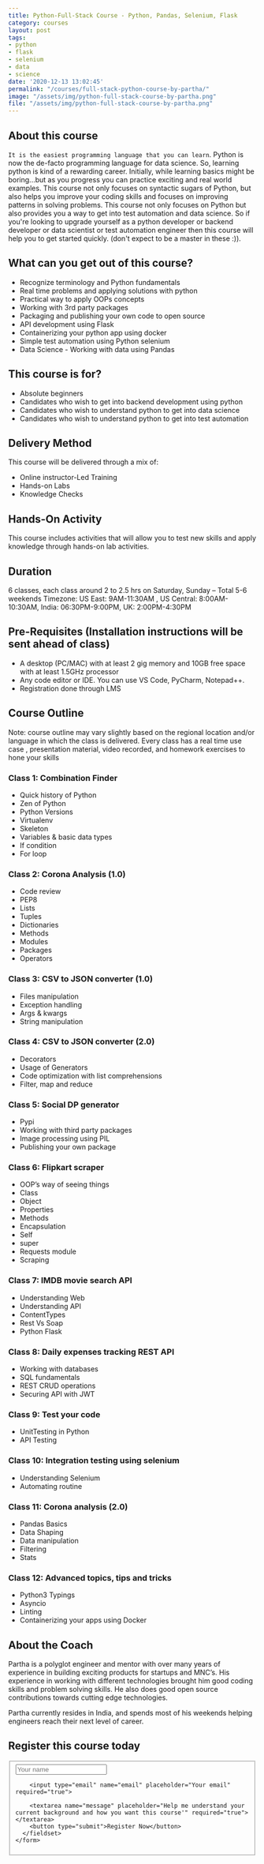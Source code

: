 ```yaml
---
title: Python-Full-Stack Course - Python, Pandas, Selenium, Flask
category: courses
layout: post
tags:
- python
- flask
- selenium
- data
- science
date: '2020-12-13 13:02:45'
permalink: "/courses/full-stack-python-course-by-partha/"
image: "/assets/img/python-full-stack-course-by-partha.png"
file: "/assets/img/python-full-stack-course-by-partha.png"
---
```


## About this course

`It is the easiest programming language that you can learn`. Python is now the de-facto programming language for data science. So, learning python is kind of a rewarding career. Initially, while learning basics might be boring...but as you progress you can practice exciting and real world examples. This course not only focuses on syntactic sugars of Python, but also helps you improve your coding skills and focuses on improving patterns in solving problems. This course not only focuses on Python but also provides you a way to get into test automation and data science. So if you're looking to upgrade yourself as a python developer or backend developer or data scientist or test automation engineer then this course will help you to get started quickly. (don't expect to be a master in these :)).


## What can you get out of this course?

- Recognize terminology and Python fundamentals
- Real time problems and applying solutions with python
- Practical way to apply OOPs concepts
- Working with 3rd party packages
- Packaging and publishing your own code to open source
- API development using Flask
- Containerizing your python app using docker 
- Simple test automation using Python selenium
- Data Science - Working with data using Pandas


## This course is for?

- Absolute beginners
- Candidates who wish to get into backend development using python
- Candidates who wish to understand python to get into data science
- Candidates who wish to understand python to get into test automation

## Delivery Method

This course will be delivered through a mix of:

- Online instructor-Led Training
- Hands-on Labs
- Knowledge Checks


## Hands-On Activity

This course includes activities that will allow you to test new skills and apply knowledge through hands-on lab activities.

## Duration

6 classes, each class around 2 to 2.5 hrs on Saturday, Sunday – Total 5-6 weekends
Timezone: US East: 9AM-11:30AM , US Central: 8:00AM-10:30AM, India: 06:30PM-9:00PM, UK: 2:00PM-4:30PM

## Pre-Requisites (Installation instructions will be sent ahead of class)

- A desktop (PC/MAC) with at least 2 gig memory and 10GB free space with at least 1.5GHz processor
- Any code editor or IDE. You can use VS Code, PyCharm, Notepad++.
- Registration done through LMS


## Course Outline

Note: course outline may vary slightly based on the regional location and/or language in which the class is delivered. Every class has a real time use case , presentation material, video recorded, and homework exercises to hone your skills

### Class 1: Combination Finder

- Quick history of Python
- Zen of Python
- Python Versions
- Virtualenv
- Skeleton
- Variables & basic data types
- If condition
- For loop

### Class 2: Corona Analysis (1.0)

- Code review
- PEP8
- Lists
- Tuples
- Dictionaries
- Methods
- Modules
- Packages
- Operators

### Class 3: CSV to JSON converter (1.0)

- Files manipulation
- Exception handling
- Args & kwargs
- String manipulation

### Class 4: CSV to JSON converter (2.0)

- Decorators
- Usage of Generators
- Code optimization with list comprehensions
- Filter, map and reduce

### Class 5: Social DP generator

- Pypi
- Working with third party packages
- Image processing using PIL
- Publishing your own package

### Class 6: Flipkart scraper

- OOP’s way of seeing things
- Class
- Object
- Properties
- Methods
- Encapsulation
- Self
- super
- Requests module
- Scraping

### Class 7: IMDB movie search API

- Understanding Web
- Understanding API
- ContentTypes
- Rest Vs Soap
- Python Flask

### Class 8: Daily expenses tracking REST API

- Working with databases
- SQL fundamentals
- REST CRUD operations
- Securing API with JWT

### Class 9: Test your code

- UnitTesting in Python
- API Testing

### Class 10: Integration testing using selenium

- Understanding Selenium
- Automating routine

### Class 11: Corona analysis (2.0)

- Pandas Basics
- Data Shaping
- Data manipulation
- Filtering
- Stats

### Class 12: Advanced topics, tips and tricks

- Python3 Typings
- Asyncio
- Linting
- Containerizing your apps using Docker


## About the Coach

Partha is a polyglot engineer and mentor with over many years of experience in building exciting products for startups and MNC’s. His experience in working with different technologies brought him good coding skills and problem solving skills. He also does good open source contributions towards cutting edge technologies.

Partha currently resides in India, and spends most of his weekends helping engineers reach their next level of career.

## Register this course today
<!-- modify this form HTML and place wherever you want your form -->

<div class="container">
  <div id="form" class="contact-form">
    <form accept-charset="UTF-8" method="POST" action="https://formspree.io/f/xrgoyywd">
      <fieldset>
        <input type="text" name="name" placeholder="Your name" required="true">

        <input type="email" name="email" placeholder="Your email" required="true">
       
        <textarea name="message" placeholder="Help me understand your current background and how you want this course'" required="true"></textarea>
        <button type="submit">Register Now</button>
      </fieldset>
    </form>
  </div>

</div>
